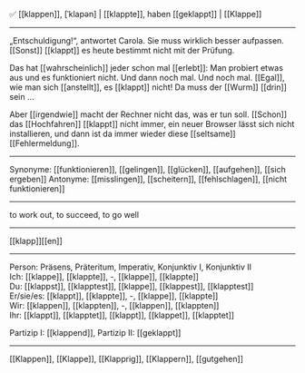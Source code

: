 ✅ [[klappen]], [ˈklapən] | [[klappte]], haben [[geklappt]] | [[Klappe]]

---
„Entschuldigung!“, antwortet Carola. Sie muss wirklich besser aufpassen. [[Sonst]] [[klappt]] es heute bestimmt nicht mit der Prüfung.

Das hat [[wahrscheinlich]] jeder schon mal [[erlebt]]: Man probiert etwas aus und es funktioniert nicht. Und dann noch mal. Und noch mal. [[Egal]], wie man sich [[anstellt]], es [[klappt]] nicht! Da muss der [[Wurm]] [[drin]] sein …

Aber [[irgendwie]] macht der Rechner nicht das, was er tun soll. [[Schon]] das [[Hochfahren]] [[klappt]] nicht immer, ein neuer Browser lässt sich nicht installieren, und dann ist da immer wieder diese [[seltsame]] [[Fehlermeldung]]. 

---
Synonyme: [[funktionieren]], [[gelingen]], [[glücken]], [[aufgehen]], [[sich ergeben]]
Antonyme: [[misslingen]], [[scheitern]], [[fehlschlagen]], [[nicht funktionieren]]

---
to work out, to succeed, to go well

---
[[klapp]][[en]]
   

---

Person: Präsens, Präteritum, Imperativ, Konjunktiv I, Konjunktiv II  
Ich: [[klappe]], [[klappte]], -, [[klappe]], [[klappte]]  
Du: [[klappst]], [[klapptest]], [[klappe]], [[klappest]], [[klapptest]]  
Er/sie/es: [[klappt]], [[klappte]], -, [[klappe]], [[klappte]]  
Wir: [[klappen]], [[klappten]], -, [[klappen]], [[klappten]]  
Ihr: [[klappt]], [[klapptet]], [[klappt]], [[klappet]], [[klapptet]]  

Partizip I: [[klappend]], 
Partizip II: [[geklappt]]

---
[[Klappen]], [[Klappe]], [[Klapprig]], [[Klappern]], [[gutgehen]]